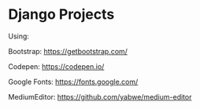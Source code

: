 # Django Projects

Using:

Bootstrap:
https://getbootstrap.com/

Codepen:
https://codepen.io/

Google Fonts:
https://fonts.google.com/

MediumEditor:
https://github.com/yabwe/medium-editor
